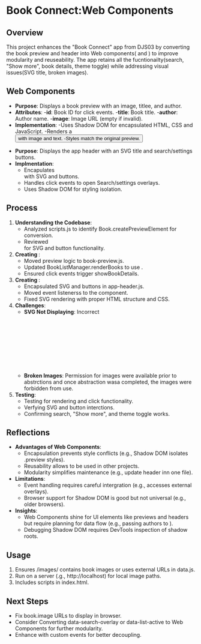 # Book Connect:Web Components

## Overview
This project enhances the "Book Connect" app from DJS03 by converting the book preview and header into Web components(<book-preview> and <app-header>) to improve modularity and reuseability. The app retains all the fucntionailty(search, "Show more", book details, theme toggle) while addressing visual issues(SVG title, broken images).

## Web Components
**<book-preview>**
- **Purpose**: Displays a book preview with an image, titlee, and author.
- **Attributes**:
    -**id**: Book ID for click events.
    -**title**: Book title.
    -**author**: Author name.
    -**image**: Image URL (empty if invalid).
- **Implementation**: 
    -Uses Shadow DOM for encapsulated HTML, CSS and JavaScript.
    -Renders a <button class="preview"> with image and text.
    -Styles match the original preview.

**<app-header>**
- **Purpose**: Displays the app header with an SVG title and search/settings buttons.
- **Implmentation**:
    - Encapulates <div data-header> with SVG and buttons.
    - Handles click events to open Search/settings overlays.
    - Uses Shadow DOM for styling isolation.

## Process
1. **Understanding the Codebase**:
   - Analyzed scripts.js to identify Book.createPreviewElement for conversion.
   - Reviewed <div data header> for SVG and button functionality.
2. **Creating <book-preview>**:
    - Moved preview logic to book-preview.js.
    - Updated BookListManager.renderBooks to use <book-preview>.
    - Ensured click events trigger showBookDetails.
3. **Creating <app-header>**:
   - Encapsulated SVG and buttons in app-header.js.
   - Moved event listenerss to the component.
   - Fixed SVG rendering with proper HTML structure and CSS.
4. **Challenges**:
    - **SVG Not Displaying**: Incorrect <svg> structure caused rendering issues. Fixed by nesting all the <path> elements and ensuring they were indented correctly to align with each other.
    - **Broken Images**: Permission for images were available prior to abstrctions and once abstraction wasa completed, the images were forbidden from use.
5. **Testing**:
    - Testing <book-preview> for rendering and click functionality.
    - Verfying <app-header> SVG and button interctions.
    - Confirming search, "Show more", and theme toggle works.

## Reflections

- **Advantages of Web Components**:
  - Encapsulation prevents style conflicts (e.g., Shadow DOM isolates .preview styles).
  - Reusability allows <book-preview> to be used in other projects.
  - Modularity simplifies maintenance (e.g., update header inn one file).
- **Limitations**:
  - Event handling requires careful intergration (e.g.,<app-header> accesses external overlays).
  - Browser support for Shadow DOM is good but not universal (e.g., older browsers).
- **Insights**:
  - Web Components shine for UI elements like previews and headers but require planning for data flow (e.g., passing authors to <book-preview>).
  - Debugging Shadow DOM requires DevTools inspection of shadow roots.

## Usage

1. Ensures /images/ contains book images or uses external URLs in data.js.
2. Run on a server (.g., http://localhost) for local image paths.
3. Includes scripts in index.html.

## Next Steps
  - Fix book.image URLs to display in browser.
  - Consider Converting data-search-overlay or data-list-active to Web Components for further modularity.
  - Enhance <book-preview> with custom events for better decoupling.

